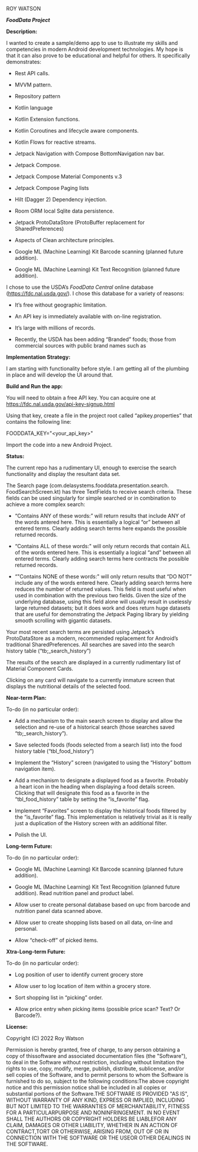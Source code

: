 ROY WATSON

***FoodData Project***

**Description:**

I wanted to create a sample/demo app to use to illustrate my skills and competencies in modern Android development technologies. My hope is that it can also prove to be educational and helpful for others. It specifically demonstrates:

- Rest API calls.

- MVVM pattern.

- Repository pattern

- Kotlin language

- Kotlin Extension functions.

- Kotlin Coroutines and lifecycle aware components.

- Kotlin Flows for reactive streams.

- Jetpack Navigation with Compose BottomNavigation nav bar.

- Jetpack Compose.

- Jetpack Compose Material Components v.3

- Jetpack Compose Paging lists

- Hilt (Dagger 2) Dependency injection.

- Room ORM local Sqlite data persistence.

- Jetpack ProtoDataStore (ProtoBuffer replacement for SharedPreferences)

- Aspects of Clean architecture principles.

- Google ML (Machine Learning) Kit Barcode scanning (planned future addition).

- Google ML (Machine Learning) Kit Text Recognition (planned future addition).

I chose to use the USDA’s *FoodData Central* online database (<https://fdc.nal.usda.gov/>). I chose this database for a variety of reasons:

- It’s free without geographic limitation.

- An API key is immediately available with on-line registration.

- It’s large with millions of records.

- Recently, the USDA has been adding “Branded” foods; those from commercial sources with public brand names such as

**Implementation Strategy:**

I am starting with functionality before style. I am getting all of the plumbing in place and will develop the UI around that.

**Build and Run the app:**

You will need to obtain a free API key. You can acquire one at <https://fdc.nal.usda.gov/api-key-signup.html>

Using that key, create a file in the project root called “apikey.properties” that contains the following line:

FOODDATA_KEY="\<your_api_key\>"

Import the code into a new Android Project.

**Status:**

The current repo has a rudimentary UI, enough to exercise the search functionality and display the resultant data set.

The Search page (com.delasystems.fooddata.presentation.search. FoodSearchScreen.kt) has three TextFields to receive search criteria. These fields can be used singularly for simple searched or in combination to achieve a more complex search:

- “Contains ANY of these words:” will return results that include ANY of the words antered here. This is essentially a logical “or” between all entered terms. Clearly adding search terms here expands the possible returned records.

- “Contains ALL of these words:" will only return records that contain ALL of the words entered here. This is essentially a logical “and” between all entered terms. Clearly adding search terms here contracts the possible returned records.

- “"Contains NONE of these words:" will only return results that “DO NOT” include any of the words entered here. Clearly adding search terms here reduces the number of returned values. This field is most useful when used in combination with the previous two fields. Given the size of the underlying database, using this field alone will usually result in uselessly large returned datasets; but it does work and does return huge datasets that are useful for demonstrating the Jetpack Paging library by yielding smooth scrolling with gigantic datasets.

Your most recent search terms are persisted using Jetpack’s ProtoDataStore as a modern, recommended replacement for Android’s traditional SharedPreferences. All searches are saved into the search history table (“tb;\_search_history”)

The results of the search are displayed in a currently rudimentary list of Material Component Cards.

Clicking on any card will navigate to a currently immature screen that displays the nutritional details of the selected food.

**Near-term Plan:**

To-do (in no particular order):

- Add a mechanism to the main search screen to display and allow the selection and re-use of a historical search (those searches saved “tb;\_search_history”).

- Save selected foods (foods selected from a search list) into the food history table (“tbl_food_history”)

- Implement the “History” screen (navigated to using the “History” bottom navigation item).

- Add a mechanism to designate a displayed food as a favorite. Probably a heart icon in the heading when displaying a food details screen. Clicking that will designate this food as a favorite in the “tbl_food_history” table by setting the “is_favorite” flag.

- Implement “Favorites” screen to display the historical foods filtered by the “is_favorite” flag. This implementation is relatively trivial as it is really just a duplication of the History screen with an additional filter.

- Polish the UI.

**Long-term Future:**

To-do (in no particular order):

- Google ML (Machine Learning) Kit Barcode scanning (planned future addition).

- Google ML (Machine Learning) Kit Text Recognition (planned future addition). Read nutrition panel and product label.

- Allow user to create personal database based on upc from barcode and nutrition panel data scanned above.

- Allow user to create shopping lists based on all data, on-line and personal.

- Allow “check-off” of picked items.

**Xtra-Long-term Future:**

To-do (in no particular order):

- Log position of user to identify current grocery store

- Allow user to log location of item within a grocery store.

- Sort shopping list in “picking” order.

- Allow price entry when picking items (possible price scan? Text? Or Barcode?).

**License:**

Copyright (C) 2022 Roy Watson​

Permission is hereby granted, free of charge, to any person obtaining a copy of thissoftware and associated documentation files (the "Software"), to deal in the Software without restriction, including without limitation the rights to use, copy, modify, merge, publish, distribute, sublicense, and/or sell copies of the Software, and to permit persons to whom the Software is furnished to do so, subject to the following conditions:The above copyright notice and this permission notice shall be included in all copies or substantial portions of the Software.​THE SOFTWARE IS PROVIDED "AS IS", WITHOUT WARRANTY OF ANY KIND, EXPRESS OR IMPLIED, INCLUDING BUT NOT LIMITED TO THE WARRANTIES OF MERCHANTABILITY, FITNESS FOR A PARTICULARPURPOSE AND NONINFRINGEMENT. IN NO EVENT SHALL THE AUTHORS OR COPYRIGHT HOLDERS BE LIABLEFOR ANY CLAIM, DAMAGES OR OTHER LIABILITY, WHETHER IN AN ACTION OF CONTRACT,TORT OR OTHERWISE, ARISING FROM, OUT OF OR IN CONNECTION WITH THE SOFTWARE OR THE USEOR OTHER DEALINGS IN THE SOFTWARE.

